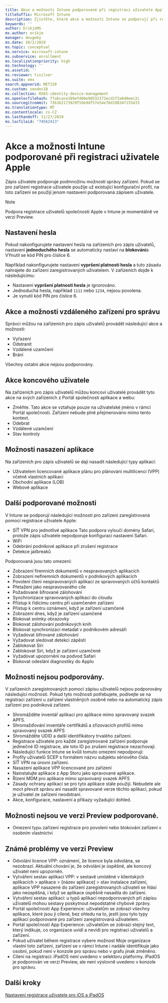 ```yaml
---
title: Akce a možnosti Intune podporované při registraci uživatele Apple
titleSuffix: Microsoft Intune
description: Zjistěte, které akce a možnosti Intune se podporují při registraci uživatele Apple.
keywords: ''
author: ErikjeMS
ms.author: erikje
manager: dougeby
ms.date: 10/2/2019
ms.topic: conceptual
ms.service: microsoft-intune
ms.subservice: enrollment
ms.localizationpriority: high
ms.technology: ''
ms.assetid: ''
ms.reviewer: tisilver
ms.suite: ems
search.appverid: MET150
ms.custom: seodec18
ms.collection: M365-identity-device-management
ms.openlocfilehash: ffabcace189efd60e9d532172ecd1f2a048eec2c
ms.sourcegitcommit: 73b362173929f59e9df57e54e76d19834f155433
ms.translationtype: MT
ms.contentlocale: cs-CZ
ms.lasthandoff: 11/27/2019
ms.locfileid: "74562413"
---
```

# <a name="intune-actions-and-options-supported-with-apple-user-enrollment"></a>Akce a možnosti Intune podporované při registraci uživatele Apple

Zápis uživatele podporuje podmnožinu možností správy zařízení. Pokud se pro zařízení registrace uživatele použije už existující konfigurační profil, na toto zařízení se použijí jenom nastavení podporovaná zápisem uživatele.

> [!NOTE]
> Podpora registrace uživatelů společnosti Apple v Intune je momentálně ve verzi Preview.

## <a name="password-settings"></a>Nastavení hesla

Pokud nakonfigurujete nastavení hesla na zařízeních pro zápis uživatelů, nastavení **jednoduchého hesla** se automaticky nastaví na **blokování**a VYnutil se kód PIN pro číslice 6.

Například nakonfigurujete nastavení **vypršení platnosti hesla** a tuto zásadu nahrajete do zařízení zaregistrovaných uživatelem. V zařízeních dojde k následujícímu:
- Nastavení **vypršení platnosti hesla** je ignorováno.
- Jednoduchá hesla, například `1111` nebo `1234`, nejsou povolena.
- Je vynutil kód PIN pro číslice 6.

## <a name="administrator-remote-device-actions-and-options"></a>Akce a možnosti vzdáleného zařízení pro správu
Správci můžou na zařízeních pro zápis uživatelů provádět následující akce a možnosti:
- Vyřazení
- Odstranit
- Vzdálené uzamčení
- Brání

Všechny ostatní akce nejsou podporovány.

## <a name="end-user-actions"></a>Akce koncového uživatele
Na zařízeních pro zápis uživatelů můžou koncoví uživatelé provádět tyto akce na svých zařízeních z Portál společnosti aplikace a webu:
- Změňte. Tato akce se vztahuje pouze na uživatelské jméno v rámci Portál společnosti. Zařízení nebude plně přejmenováno mimo tento kontext.
- Odebrat
- Vzdálené uzamčení
- Stav kontroly

## <a name="app-deployment-options"></a>Možnosti nasazení aplikace
Na zařízeních pro zápis uživatelů se dají nasadit následující typy aplikací:
- Uživatelem licencované aplikace plánu pro plánování multilicencí (VPP) včetně vlastních aplikací
- Obchodní aplikace (LOB)
- Webové aplikace

## <a name="other-supported-options"></a>Další podporované možnosti

V Intune se podporují následující možnosti pro zařízení zaregistrovaná pomocí registrace uživatele Apple:
- SÍŤ VPN pro jednotlivé aplikace Tato podpora vyloučí domény Safari, protože zápis uživatele nepodporuje konfiguraci nastavení Safari.
- WiFi 
- Odebrání podnikové aplikace při zrušení registrace
- Detekce jailbreaků

Podporovaná jsou tato omezení:
- Zobrazení firemních dokumentů v nespravovaných aplikacích
- Zobrazení nefiremních dokumentů v podnikových aplikacích
- Povolení čtení nespravovaných aplikací ze spravovaných účtů kontaktů
- Přetažení jako nespravovaného cíle
- Požadované šifrované zálohování
- Synchronizace spravovaných aplikací do cloudu
- Přístup k řídicímu centru při uzamčeném zařízení
- Přístup k centru oznámení, když je zařízení uzamčené
- Zobrazení dnes, když je zařízení uzamčené
- Blokovat snímky obrazovky
- Blokovat zálohování podnikových knih
- Blokovat synchronizaci metadat v podnikovém adresáři
- Vyžadovat šifrované zálohování
- Vyžadovat sledovat detekci zápěstí
- Zablokovat Siri
- Zablokovat Siri, když je zařízení uzamčené
- Vyžadovat upozornění na podvod Safari
- Blokovat odeslání diagnostiky do Applu


## <a name="options-not-supported"></a>Možnosti nejsou podporovány.
V zařízeních zaregistrovaných pomocí zápisu uživatelů nejsou podporovány následující možnosti. Pokud tyto možnosti potřebujete, podívejte se na registraci zařízení u zařízení vlastněných osobně nebo na automatický zápis zařízení pro podniková zařízení.
- Shromážděte inventář aplikací pro aplikace mimo spravovaný svazek APFS.
- Shromažďování inventáře certifikátů a zřizovacích profilů mimo spravovaný svazek APFS
- Shromážděte UDID a další identifikátory trvalého zařízení.
- Registrace uživatele pro každé zaregistrované zařízení podporuje jedinečné ID registrace, ale toto ID po zrušení registrace nezachovají.
- Následující funkce Intune se kvůli tomuto omezení nepodporují:
- Profily uživatelů SCEP s formátem názvu subjektu sériového čísla.
- SÍŤ VPN na úrovni zařízení.
- Nasazení aplikace VPP licencované pro zařízení
- Nainstalujte aplikace z App Storu jako spravované aplikace.
- Řízení MDM pro aplikace mimo spravovaný svazek APFS
- Zásady ochrany aplikací se pro tyto aplikace stále použijí. Nebudete ale moct převzít správu ani nasadit spravované verze těchto aplikací, pokud je uživatel ze zařízení neodstraní.
- Akce, konfigurace, nastavení a příkazy vyžadující dohled. 

## <a name="options-not-supported-in-preview"></a>Možnosti nejsou ve verzi Preview podporované.
- Omezení typu zařízení registrace pro povolení nebo blokování zařízení v osobním vlastnictví 

## <a name="known-issues-in-preview"></a>Známé problémy ve verzi Preview
- Odvolání licence VPP: oznámení, že licence byla odvolána, se nezobrazí. Aktuální chování je, že odvolání je úspěšné, ale koncový uživatel není upozorněn. 
- Vytváření sestav aplikací VPP: v sestavě umístěné v klientských aplikacích > aplikace > [název aplikace] > stav instalace zařízení, aplikace VPP nasazené do zařízení zaregistrovaných uživateli se hlásí jako neúspěšná, i když se aplikace úspěšně nasadila do zařízení. 
- Vytváření sestav aplikací: u typů aplikací nepodporovaných při zápisu uživatelů mohou sestavy poskytnout nepodstatné chybové zprávy. 
- Portál společnosti App Experience: uživatelům se zobrazí všechny aplikace, které jsou jí cílené, bez ohledu na to, jestli jsou tyto typy aplikací podporované pro zařízení zaregistrovaná uživatelem. 
- Portál společnosti App Experience: uživatelům se zobrazí stejný text, který indikuje, co organizace uvidí a nevidí pro registraci uživatelů a zařízení.
- Pokud uživatel během registrace vybere možnost Moje organizace vlastní toto zařízení, zařízení se v rámci Intune i nadále identifikuje jako osobní, pokud není v konzole pro správu nebo v grafu jinak změněno. 
- Cílení na registraci: iPadOS není uvedeno v selektoru platformy. iPadOS je podporován ve verzi Preview, ale není výslovně uvedeno v konzole pro správu. 


## <a name="next-steps"></a>Další kroky

[Nastavení registrace uživatele pro iOS a iPadOS](ios-user-enrollment.md)
